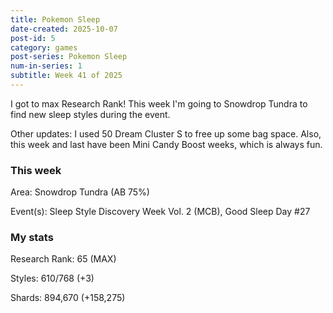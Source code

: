 ```yaml
---
title: Pokemon Sleep
date-created: 2025-10-07
post-id: 5
category: games
post-series: Pokemon Sleep
num-in-series: 1
subtitle: Week 41 of 2025
---
```

I got to max Research Rank! This week I'm going to Snowdrop Tundra to find new sleep styles during the event.

Other updates: I used 50 Dream Cluster S to free up some bag space. Also, this week and last have been Mini Candy Boost weeks, which is always fun.

### This week
Area: Snowdrop Tundra (AB 75%)

Event(s): Sleep Style Discovery Week Vol. 2 (MCB), Good Sleep Day #27

### My stats
Research Rank: 65 (MAX)

Styles: 610/768 (+3)

Shards: 894,670 (+158,275)